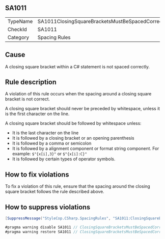 ﻿## SA1011

<table>
<tr>
  <td>TypeName</td>
  <td>SA1011ClosingSquareBracketsMustBeSpacedCorrectly</td>
</tr>
<tr>
  <td>CheckId</td>
  <td>SA1011</td>
</tr>
<tr>
  <td>Category</td>
  <td>Spacing Rules</td>
</tr>
</table>

## Cause

A closing square bracket within a C# statement is not spaced correctly.

## Rule description

A violation of this rule occurs when the spacing around a closing square bracket is not correct.

A closing square bracket should never be preceded by whitespace, unless it is the first character on the line.

A closing square bracket should be followed by whitespace unless:
* It is the last character on the line
* It is followed by a closing bracket or an opening parenthesis
* It is followed by a comma or semicolon
* It is followed by a alignment component or format string component. For example: `$"{x[i],3}"` or `$"{x[i]:C}"`
* It is followed by certain types of operator symbols.

## How to fix violations

To fix a violation of this rule, ensure that the spacing around the closing square bracket follows the rule described above.

## How to suppress violations

```csharp
[SuppressMessage("StyleCop.CSharp.SpacingRules", "SA1011:ClosingSquareBracketsMustBeSpacedCorrectly", Justification = "Reviewed.")]
```

```csharp
#pragma warning disable SA1011 // ClosingSquareBracketsMustBeSpacedCorrectly
#pragma warning restore SA1011 // ClosingSquareBracketsMustBeSpacedCorrectly
```
